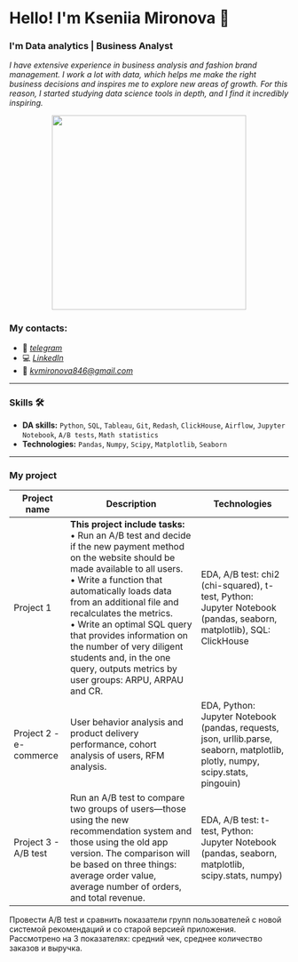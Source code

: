 # Hello! I'm Kseniia Mironova :wave:
### I'm Data analytics | Business Analyst
_I have extensive experience in business analysis and fashion brand management. I work a lot with data, which helps me make the right business decisions and inspires me to explore new areas of growth. For this reason, I started studying data science tools in depth, and I find it incredibly inspiring._

<p align="center">
  <img src="https://img.freepik.com/free-vector/programmer-working-with-sql_52683-22997.jpg?t=st=1723142744~exp=1723146344~hmac=e17bbf0d79b09cdfbd0ab003c65c9c43e9958cae42e12be863dfcee6a72f1dd8&w=1060" width="350" height="350">
</p>

### My contacts:
*	:calling: _[telegram](https://t.me/ksumiro)_
*	:computer: _[LinkedIn]()_
*	:envelope_with_arrow: _[kvmironova846@gmail.com](https://mail.google.com/mail)_
___
### Skills :hammer_and_wrench:
* __DA skills:__ `Python`, `SQL`, `Tableau`, `Git`, `Redash`, `ClickHouse`, `Airflow`, `Jupyter Notebook`, `A/B tests`, `Math statistics`
* __Technologies:__ `Pandas`, `Numpy`, `Scipy`, `Matplotlib`, `Seaborn`
___
### My project
| Project name | Description | Technologies |
|-----------|---------|-------------|
| Project 1   | __This project include tasks:__ <br> • Run an A/B test and decide if the new payment method on the website should be made available to all users.<br> • Write a function that automatically loads data from an additional file and recalculates the metrics.<br> • Write an optimal SQL query that provides information on the number of very diligent students and, in the one query, outputs metrics by user groups: ARPU, ARPAU and CR.    | EDA, A/B test: chi2 (chi-squared), t-test, Python: Jupyter Notebook (pandas, seaborn, matplotlib), SQL: ClickHouse  |
| Project 2 - e-commerce     | User behavior analysis and product delivery performance, cohort analysis of users, RFM analysis.      | EDA, Python: Jupyter Notebook (pandas, requests, json, urllib.parse, seaborn, matplotlib, plotly, numpy, scipy.stats, pingouin)|
| Project 3 - A/B test      |  Run an A/B test to compare two groups of users—those using the new recommendation system and those using the old app version. The comparison will be based on three things: average order value, average number of orders, and total revenue.     |  EDA, A/B test: t-test, Python: Jupyter Notebook (pandas, seaborn, matplotlib, scipy.stats, numpy)      |


Провести A/B test и сравнить показатели групп пользователей с новой системой рекомендаций и со старой версией приложения. Рассмотрено на 3 показателях: средний чек, среднее количество заказов и выручка.


